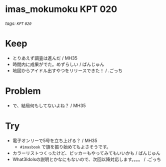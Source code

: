 # imas_mokumoku KPT 020

###### tags: `KPT` `020`

# Keep

- とりあえず調査は進んだ / MH35
- 時間内に成果がでた。めずらしい / ばんじゅん
- 地図からアイドル出すやつをリリースできた！ / .ごっち

# Problem

- で、結局何もしてないよね？ / MH35

# Try

- 電子オンリーで5号を立ち上げる？ / MH35
  - `#imasbook` で旗を振り始めてもよさそうです。
- カラーリストつくったけど、ピッカーもやってみてもいいかも / ばんじゅん
- What3Idolsの説明とかなにもないので、次回以降対応します。。。。 / .ごっち
